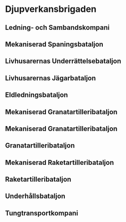 # Djupverkansbrigaden

## Ledning- och Sambandskompani

## Mekaniserad Spaningsbataljon

## Livhusarernas Underrättelsebataljon

## Livhusarernas Jägarbataljon

## Eldledningsbataljon

## Mekaniserad Granatartilleribataljon

## Mekaniserad Granatartilleribataljon

## Granatartilleribataljon

## Mekaniserad Raketartilleribataljon

## Raketartilleribataljon

## Underhållsbataljon

## Tungtransportkompani